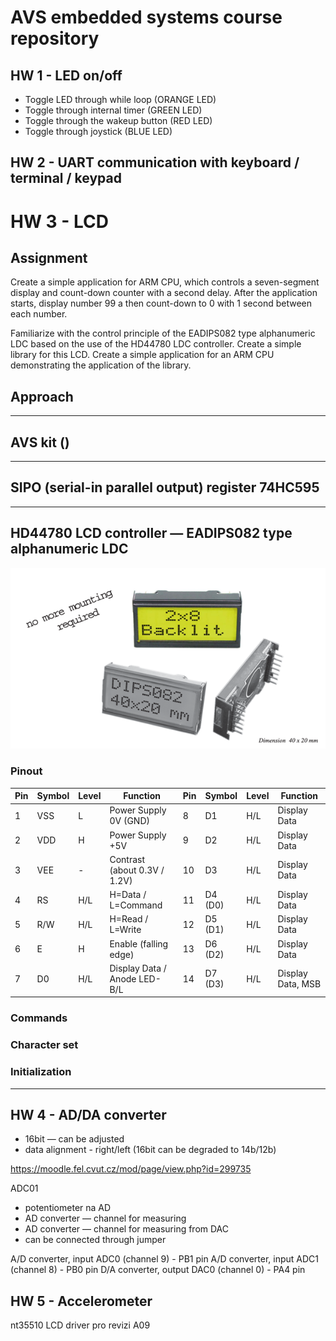 # AVS embedded systems course repository

## HW 1 - LED on/off

- Toggle LED through while loop (ORANGE LED)
- Toggle through internal timer (GREEN LED)
- Toggle through the wakeup button (RED LED)
- Toggle through joystick (BLUE LED)

## HW 2 - UART communication with keyboard / terminal / keypad

# HW 3 - LCD

## Assignment
Create a simple application for ARM CPU, which controls a seven-segment display and count-down counter with a second
delay.
After the application starts, display number 99 a then count-down to 0 with 1 second between each number.

Familiarize with the control principle of the EADIPS082 type alphanumeric LDC based on the use of the HD44780 LDC
controller.
Create a simple library for this LCD. Create a simple application for an ARM CPU
demonstrating the application of the library.

## Approach


---

## AVS kit ()


---

## SIPO (serial-in parallel output) register 74HC595


---

## HD44780 LCD controller — EADIPS082 type alphanumeric LDC

![LCD](docs/EADIPS082.png)

### Pinout
| Pin | Symbol     | Level | Function                      | Pin | Symbol      | Level | Function               |
|-----|------------|-------|-------------------------------|-----|-------------|-------|------------------------|
| 1   | VSS        | L     | Power Supply 0V (GND)         | 8   | D1          | H/L   | Display Data           |
| 2   | VDD        | H     | Power Supply +5V              | 9   | D2          | H/L   | Display Data           |
| 3   | VEE        | -     | Contrast (about 0.3V / 1.2V)  | 10  | D3          | H/L   | Display Data           |
| 4   | RS         | H/L   | H=Data / L=Command            | 11  | D4 (D0)     | H/L   | Display Data           |
| 5   | R/W        | H/L   | H=Read / L=Write              | 12  | D5 (D1)     | H/L   | Display Data           |
| 6   | E          | H     | Enable (falling edge)         | 13  | D6 (D2)     | H/L   | Display Data           |
| 7   | D0         | H/L   | Display Data / Anode LED-B/L  | 14  | D7 (D3)     | H/L   | Display Data, MSB      |

### Commands

### Character set

### Initialization

---


## HW 4 - AD/DA converter

- 16bit — can be adjusted
- data alignment - right/left (16bit can be degraded to 14b/12b)

https://moodle.fel.cvut.cz/mod/page/view.php?id=299735

ADC01
- potentiometer na AD
- AD converter — channel for measuring
- AD converter — channel for measuring from DAC
- can be connected through jumper

A/D converter,  input ADC0 (channel 9) - PB1 pin
A/D converter,  input ADC1 (channel 8) - PB0 pin
D/A converter, output DAC0 (channel 0) - PA4 pin 

## HW 5 - Accelerometer


nt35510 LCD driver pro revizi A09